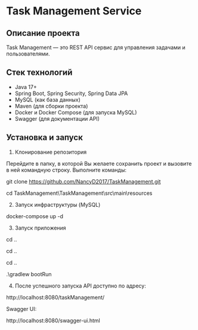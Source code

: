 # Task Management Service

## Описание проекта

Task Management — это REST API сервис для управления задачами и пользователями.

## Стек технологий

- Java 17+
- Spring Boot, Spring Security, Spring Data JPA
- MySQL (как база данных)
- Maven (для сборки проекта)
- Docker и Docker Compose (для запуска MySQL)
- Swagger (для документации API)

## Установка и запуск

1. Клонирование репозитория

Перейдите в папку, в которой Вы желаете сохранить проект и вызовите в ней командную строку. Выполните команды:

git clone https://github.com/NancyD2017/TaskManagement.git

cd TaskManagement\TaskManagement\src\main\resources

2. Запуск инфраструктуры (MySQL)

docker-compose up -d

3. Запуск приложения

cd ..

cd ..

cd ..

.\gradlew bootRun

4. После успешного запуска API доступно по адресу:

http://localhost:8080/taskManagement/

Swagger UI:

http://localhost:8080/swagger-ui.html

